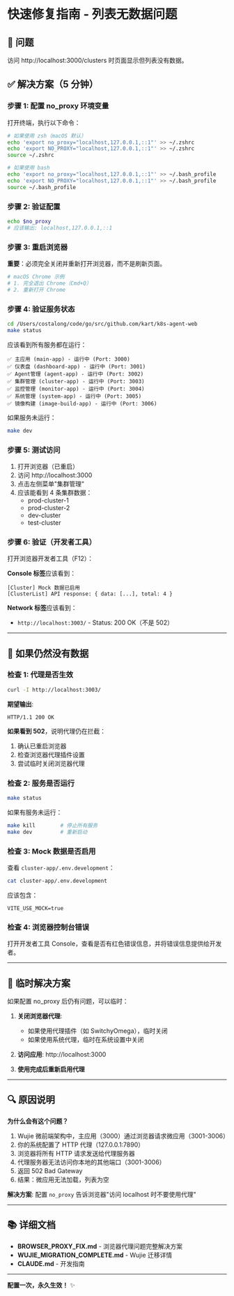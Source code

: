 # 快速修复指南 - 列表无数据问题

## 🎯 问题
访问 http://localhost:3000/clusters 时页面显示但列表没有数据。

## ✅ 解决方案（5 分钟）

### 步骤 1: 配置 no_proxy 环境变量

打开终端，执行以下命令：

```bash
# 如果使用 zsh（macOS 默认）
echo 'export no_proxy="localhost,127.0.0.1,::1"' >> ~/.zshrc
echo 'export NO_PROXY="localhost,127.0.0.1,::1"' >> ~/.zshrc
source ~/.zshrc

# 如果使用 bash
echo 'export no_proxy="localhost,127.0.0.1,::1"' >> ~/.bash_profile
echo 'export NO_PROXY="localhost,127.0.0.1,::1"' >> ~/.bash_profile
source ~/.bash_profile
```

### 步骤 2: 验证配置

```bash
echo $no_proxy
# 应该输出: localhost,127.0.0.1,::1
```

### 步骤 3: 重启浏览器

**重要**：必须完全关闭并重新打开浏览器，而不是刷新页面。

```bash
# macOS Chrome 示例
# 1. 完全退出 Chrome（Cmd+Q）
# 2. 重新打开 Chrome
```

### 步骤 4: 验证服务状态

```bash
cd /Users/costalong/code/go/src/github.com/kart/k8s-agent-web
make status
```

应该看到所有服务都在运行：

```
✅ 主应用 (main-app) - 运行中 (Port: 3000)
✅ 仪表盘 (dashboard-app) - 运行中 (Port: 3001)
✅ Agent管理 (agent-app) - 运行中 (Port: 3002)
✅ 集群管理 (cluster-app) - 运行中 (Port: 3003)
✅ 监控管理 (monitor-app) - 运行中 (Port: 3004)
✅ 系统管理 (system-app) - 运行中 (Port: 3005)
✅ 镜像构建 (image-build-app) - 运行中 (Port: 3006)
```

如果服务未运行：

```bash
make dev
```

### 步骤 5: 测试访问

1. 打开浏览器（已重启）
2. 访问 http://localhost:3000
3. 点击左侧菜单"集群管理"
4. 应该能看到 4 条集群数据：
   - prod-cluster-1
   - prod-cluster-2
   - dev-cluster
   - test-cluster

### 步骤 6: 验证（开发者工具）

打开浏览器开发者工具（F12）：

**Console 标签**应该看到：
```
[Cluster] Mock 数据已启用
[ClusterList] API response: { data: [...], total: 4 }
```

**Network 标签**应该看到：
- `http://localhost:3003/` - Status: 200 OK（不是 502）

---

## 🚨 如果仍然没有数据

### 检查 1: 代理是否生效

```bash
curl -I http://localhost:3003/
```

**期望输出**:
```
HTTP/1.1 200 OK
```

**如果看到 502**，说明代理仍在拦截：
1. 确认已重启浏览器
2. 检查浏览器代理插件设置
3. 尝试临时关闭浏览器代理

### 检查 2: 服务是否运行

```bash
make status
```

如果有服务未运行：
```bash
make kill        # 停止所有服务
make dev         # 重新启动
```

### 检查 3: Mock 数据是否启用

查看 `cluster-app/.env.development`：

```bash
cat cluster-app/.env.development
```

应该包含：
```
VITE_USE_MOCK=true
```

### 检查 4: 浏览器控制台错误

打开开发者工具 Console，查看是否有红色错误信息，并将错误信息提供给开发者。

---

## 📱 临时解决方案

如果配置 no_proxy 后仍有问题，可以临时：

1. **关闭浏览器代理**:
   - 如果使用代理插件（如 SwitchyOmega），临时关闭
   - 如果使用系统代理，临时在系统设置中关闭

2. **访问应用**: http://localhost:3000

3. **使用完成后重新启用代理**

---

## 🔍 原因说明

**为什么会有这个问题？**

1. Wujie 微前端架构中，主应用（3000）通过浏览器请求微应用（3001-3006）
2. 你的系统配置了 HTTP 代理（127.0.0.1:7890）
3. 浏览器将所有 HTTP 请求发送给代理服务器
4. 代理服务器无法访问你本地的其他端口（3001-3006）
5. 返回 502 Bad Gateway
6. 结果：微应用无法加载，列表为空

**解决方案**: 配置 `no_proxy` 告诉浏览器"访问 localhost 时不要使用代理"

---

## 📚 详细文档

- **BROWSER_PROXY_FIX.md** - 浏览器代理问题完整解决方案
- **WUJIE_MIGRATION_COMPLETE.md** - Wujie 迁移详情
- **CLAUDE.md** - 开发指南

---

**配置一次，永久生效！** ✨
